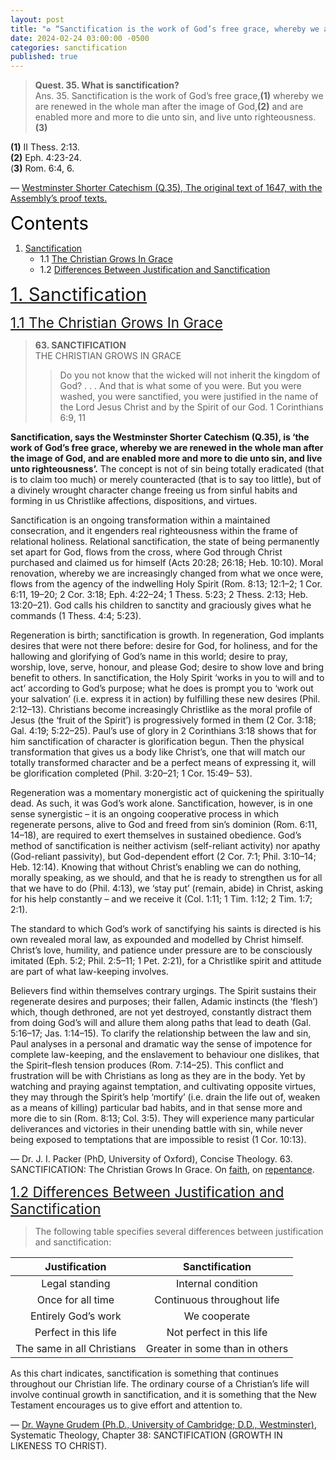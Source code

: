```yaml
---
layout: post
title: "♻️ “Sanctification is the work of God’s free grace, whereby we are renewed in the whole man after the image of God, and are enabled more and more to die unto sin, and live unto righteousness.”"
date: 2024-02-24 03:00:00 -0500
categories: sanctification
published: true
---
```


<!-- “Sanctification, says the Westminster Shorter Catechism (Q.35), is ‘the work of God’s free grace, whereby we are renewed in the whole man after the image of God, and are enabled more and more to die unto sin, and live unto righteousness’.” -->

<!-- > Sanctification is the work of God’s free grace, whereby we are renewed in the whole man after the image of God, and are enabled more and more to die unto sin, and live unto righteousness. &mdash; Westminster Shorter Catechism (Q.35) -->

> **Quest. 35. What is sanctification?**<br>
Ans. 35. Sanctification is the work of God’s free grace,**(1)** whereby we are renewed in the whole man after the image of God,**(2)** and are enabled more and more to die unto sin, and live unto righteousness.**(3)**
>
**(1)** II Thess. 2:13.<br>
**(2)** Eph. 4:23-24.<br>
(**3)** Rom. 6:4, 6.<br>
>
&mdash; [Westminster Shorter Catechism (Q.35), The original text of 1647, with the Assembly’s proof texts.](https://www.westminsterconfession.org/resources/confessional-standards/the-westminster-shorter-catechism/)

<!-- The Presbytery of The United States, Free Church of Scotland (continuing). -->

<a name="contents" style="font-size:2.1em;color:black;">Contents</a>

1. <a href="#sanctification">Sanctification</a>
    - 1.1 <a href="#packer-on-sanctification">The Christian Grows In Grace</a>
    - 1.2 <a href="#grudem-on-sanctification">Differences Between Justification and Sanctification</a>
    
<!-- 2. <a href="#exposition">Exposition of the Doctrine of Sanctification</a>
    - 2.1 <a href="#demarest-language">The Language of Sanctification</a>
    - 2.2 <a href="#demarest-positional">Positional Sanctification</a>
    - 2.3 <a href="#demarest-progressive">⭐ **Progressive Sanctification**</a>
    - 2.4 <a href="#demarest-second">Sanctification Via a “Second Blessing” Experience?</a>
    - 2.5 <a href="#demarest-carnal">Does Scripture Recognize Two Classes of Christians?</a>
    - 2.6 <a href="#demarest-perfection">Is Sinless Perfection a Present Possibility?</a>
    - 2.7 <a href="#demarest-law">The Law of God and Sanctification</a> -->
    
<a name="sanctification" href="#contents" style="font-size:2.1em;">1. Sanctification</a>

<a name="packer-on-sanctification" href="#contents" style="font-size:1.6em;">1.1 The Christian Grows In Grace</a>

> **63\. SANCTIFICATION**<br>
THE CHRISTIAN GROWS IN GRACE
>
>>Do you not know that the wicked will not inherit the kingdom of God? . . .
And that is what some of you were. But you were washed, you were
sanctified, you were justified in the name of the Lord Jesus Christ and by
the Spirit of our God.
1 Corinthians 6:9, 11
>
**Sanctification, says the Westminster Shorter Catechism (Q.35), is ‘the work of God’s free grace, whereby we are renewed in the whole man after the image of God, and are enabled more and more to die unto sin, and live unto righteousness’.** The concept is not of sin being totally eradicated (that is to
claim too much) or merely counteracted (that is to say too little), but of a
divinely wrought character change freeing us from sinful habits and
forming in us Christlike affections, dispositions, and virtues.
>
Sanctification is an ongoing transformation within a maintained
consecration, and it engenders real righteousness within the frame of
relational holiness. Relational sanctification, the state of being permanently
set apart for God, flows from the cross, where God through Christ
purchased and claimed us for himself (Acts 20:28; 26:18; Heb. 10:10).
Moral renovation, whereby we are increasingly changed from what we once
were, flows from the agency of the indwelling Holy Spirit (Rom. 8:13;
12:1–2; 1 Cor. 6:11, 19–20; 2 Cor. 3:18; Eph. 4:22–24; 1 Thess. 5:23; 2
Thess. 2:13; Heb. 13:20–21). God calls his children to sanctity and
graciously gives what he commands (1 Thess. 4:4; 5:23).
>
Regeneration is birth; sanctification is growth. In regeneration, God
implants desires that were not there before: desire for God, for holiness, and
for the hallowing and glorifying of God’s name in this world; desire to pray,
worship, love, serve, honour, and please God; desire to show love and bring
benefit to others. In sanctification, the Holy Spirit ‘works in you to will and
to act’ according to God’s purpose; what he does is prompt you to ‘work
out your salvation’ (i.e. express it in action) by fulfilling these new desires
(Phil. 2:12–13). Christians become increasingly Christlike as the moral
profile of Jesus (the ‘fruit of the Spirit’) is progressively formed in them (2
Cor. 3:18; Gal. 4:19; 5:22–25). Paul’s use of glory in 2 Corinthians 3:18
shows that for him sanctification of character is glorification begun. Then
the physical transformation that gives us a body like Christ’s, one that will
match our totally transformed character and be a perfect means of
expressing it, will be glorification completed (Phil. 3:20–21; 1 Cor. 15:49–
53).
>
Regeneration was a momentary monergistic act of quickening the
spiritually dead. As such, it was God’s work alone. Sanctification, however,
is in one sense synergistic – it is an ongoing cooperative process in which
regenerate persons, alive to God and freed from sin’s dominion (Rom. 6:11,
14–18), are required to exert themselves in sustained obedience. God’s
method of sanctification is neither activism (self-reliant activity) nor apathy
(God-reliant passivity), but God-dependent effort (2 Cor. 7:1; Phil. 3:10–14;
Heb. 12:14). Knowing that without Christ’s enabling we can do nothing,
morally speaking, as we should, and that he is ready to strengthen us for all
that we have to do (Phil. 4:13), we ‘stay put’ (remain, abide) in Christ,
asking for his help constantly – and we receive it (Col. 1:11; 1 Tim. 1:12; 2
Tim. 1:7; 2:1).
>
The standard to which God’s work of sanctifying his saints is directed is
his own revealed moral law, as expounded and modelled by Christ himself.
Christ’s love, humility, and patience under pressure are to be consciously
imitated (Eph. 5:2; Phil. 2:5–11; 1 Pet. 2:21), for a Christlike spirit and
attitude are part of what law-keeping involves.
>
Believers find within themselves contrary urgings. The Spirit sustains
their regenerate desires and purposes; their fallen, Adamic instincts (the
‘flesh’) which, though dethroned, are not yet destroyed, constantly distract
them from doing God’s will and allure them along paths that lead to death
(Gal. 5:16–17; Jas. 1:14–15). To clarify the relationship between the law
and sin, Paul analyses in a personal and dramatic way the sense of
impotence for complete law-keeping, and the enslavement to behaviour one
dislikes, that the Spirit–flesh tension produces (Rom. 7:14–25). This
conflict and frustration will be with Christians as long as they are in the
body. Yet by watching and praying against temptation, and cultivating
opposite virtues, they may through the Spirit’s help ‘mortify’ (i.e. drain the
life out of, weaken as a means of killing) particular bad habits, and in that
sense more and more die to sin (Rom. 8:13; Col. 3:5). They will experience
many particular deliverances and victories in their unending battle with sin,
while never being exposed to temptations that are impossible to resist (1
Cor. 10:13).
>
&mdash; Dr. J. I. Packer (PhD, University of Oxford), Concise Theology. 63. SANCTIFICATION: The Christian Grows In Grace. On [faith](https://youtu.be/jOFsFgUUdZo), on [repentance](https://youtu.be/gExLXpPJDd8).

<a name="grudem-on-sanctification" href="#contents" style="font-size:1.6em;">1.2 Differences Between Justification and Sanctification</a>

> The following table specifies several differences between justification and sanctification:
>
|Justification|Sanctification|
|:-:|:-:|
|Legal standing|Internal condition|
|Once for all time|Continuous throughout life|
|Entirely God’s work|We cooperate|
|Perfect in this life|Not perfect in this life|
|The same in all Christians|Greater in some than in others|
>
As this chart indicates, sanctification is something that continues throughout our Christian life. The ordinary course of a Christian’s life will involve continual growth in sanctification, and it is something that the New Testament encourages us to give effort and attention to.
>
&mdash; [Dr. Wayne Grudem (Ph.D., University of Cambridge; D.D., Westminster)](https://youtu.be/s9e3Y2SMXag), Systematic Theology, Chapter 38: SANCTIFICATION
(GROWTH IN LIKENESS TO CHRIST).

<!-- <a name="exposition" href="#contents" style="font-size:2.1em;">2. Exposition of the Doctrine of Sanctification</a>

<a name="demarest-language" href="#contents" style="font-size:1.6em;">2.1 The Language of Sanctification</a>

<a name="demarest-positional" href="#contents" style="font-size:1.6em;">2.2 Positional Sanctification</a>

<a name="demarest-progressive" href="#contents" style="font-size:1.6em;">2.3 Progressive Sanctification</a>

<a name="demarest-second" href="#contents" style="font-size:1.6em;">2.4 Sanctification Via a “Second Blessing” Experience?</a>

<a name="demarest-carnal" href="#contents" style="font-size:1.6em;">2.5 Does Scripture Recognize Two Classes of Christians?</a>

<a name="demarest-perfection" href="#contents" style="font-size:1.6em;">2.6 Is Sinless Perfection a Present Possibility?</a>

<a name="demarest-law" href="#contents" style="font-size:1.6em;">2.7 The Law of God and Sanctification</a> -->

<script>
    var refTagger = {
        settings: {
            bibleVersion: 'ESV'
        }
    }; 

    (function(d, t) {
        var n=d.querySelector('[nonce]');
        refTagger.settings.nonce = n && (n.nonce||n.getAttribute('nonce'));
        var g = d.createElement(t), s = d.getElementsByTagName(t)[0];
        g.src = 'https://api.reftagger.com/v2/RefTagger.js';
        g.nonce = refTagger.settings.nonce;
        s.parentNode.insertBefore(g, s);
    }(document, 'script'));
</script>